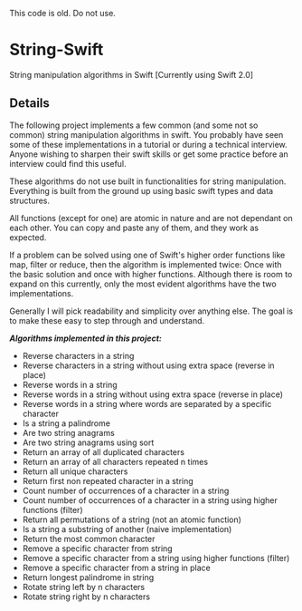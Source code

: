 This code is old. Do not use.
# String-Swift 
String manipulation algorithms in Swift [Currently using Swift 2.0]

## Details
The following project implements a few common (and some not so common) string manipulation algorithms in swift. You probably have seen some of these implementations in a tutorial or during a technical interview. Anyone wishing to sharpen their swift skills or get some practice before an interview could find this useful.  

These algorithms do not use built in functionalities for string manipulation. Everything is built from the ground up using basic swift types and data structures.

All functions (except for one) are atomic in nature and are not dependant on each other. You can copy and paste any of them, and they work as expected.

If a problem can be solved using one of Swift's higher order functions like map, filter or reduce, then the algorithm is implemented twice: Once with the basic solution and once with higher functions. Although there is room to expand on this currently, only the most evident algorithms have the two implementations.

Generally I will pick readability and simplicity over anything else. The goal is to make these easy to step through and understand. 


_**Algorithms implemented in this project:**_

+ Reverse characters in a string 
+ Reverse characters in a string without using extra space (reverse in place)
+ Reverse words in a string
+ Reverse words in a string without using extra space (reverse in place)
+ Reverse words in a string where words are separated by a specific character
+ Is a string a palindrome
+ Are two string anagrams
+ Are two string anagrams using sort
+ Return an array of all duplicated characters
+ Return an array of all characters repeated n times
+ Return all unique characters
+ Return first non repeated character in a string
+ Count number of occurrences of a character in a string
+ Count number of occurrences of a character in a string using higher functions (filter)
+ Return all permutations of a string (not an atomic function)
+ Is a string a substring of another (naive implementation) 
+ Return the most common character
+ Remove a specific character from string
+ Remove a specific character from a string using higher functions (filter)
+ Remove a specific character from a string in place 
+ Return longest palindrome in string 
+ Rotate string left by n characters 
+ Rotate string right by n characters  
